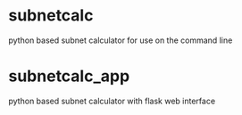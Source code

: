 # subnetcalc
python based subnet calculator for use on the command line

# subnetcalc_app
python based subnet calculator with flask web interface
